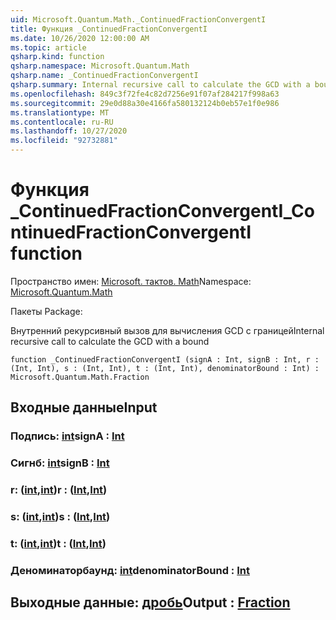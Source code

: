 ```yaml
---
uid: Microsoft.Quantum.Math._ContinuedFractionConvergentI
title: Функция _ContinuedFractionConvergentI
ms.date: 10/26/2020 12:00:00 AM
ms.topic: article
qsharp.kind: function
qsharp.namespace: Microsoft.Quantum.Math
qsharp.name: _ContinuedFractionConvergentI
qsharp.summary: Internal recursive call to calculate the GCD with a bound
ms.openlocfilehash: 849c3f72fe4c82d7256e91f07af284217f998a63
ms.sourcegitcommit: 29e0d88a30e4166fa580132124b0eb57e1f0e986
ms.translationtype: MT
ms.contentlocale: ru-RU
ms.lasthandoff: 10/27/2020
ms.locfileid: "92732881"
---
```

# <a name="_continuedfractionconvergenti-function"></a><span data-ttu-id="65eb5-102">Функция _ContinuedFractionConvergentI</span><span class="sxs-lookup"><span data-stu-id="65eb5-102">_ContinuedFractionConvergentI function</span></span>

<span data-ttu-id="65eb5-103">Пространство имен: [Microsoft. тактов. Math](xref:Microsoft.Quantum.Math)</span><span class="sxs-lookup"><span data-stu-id="65eb5-103">Namespace: [Microsoft.Quantum.Math](xref:Microsoft.Quantum.Math)</span></span>

<span data-ttu-id="65eb5-104">Пакеты [](https://nuget.org/packages/)</span><span class="sxs-lookup"><span data-stu-id="65eb5-104">Package: [](https://nuget.org/packages/)</span></span>


<span data-ttu-id="65eb5-105">Внутренний рекурсивный вызов для вычисления GCD с границей</span><span class="sxs-lookup"><span data-stu-id="65eb5-105">Internal recursive call to calculate the GCD with a bound</span></span>

```qsharp
function _ContinuedFractionConvergentI (signA : Int, signB : Int, r : (Int, Int), s : (Int, Int), t : (Int, Int), denominatorBound : Int) : Microsoft.Quantum.Math.Fraction
```


## <a name="input"></a><span data-ttu-id="65eb5-106">Входные данные</span><span class="sxs-lookup"><span data-stu-id="65eb5-106">Input</span></span>

### <a name="signa--int"></a><span data-ttu-id="65eb5-107">Подпись: [int](xref:microsoft.quantum.lang-ref.int)</span><span class="sxs-lookup"><span data-stu-id="65eb5-107">signA : [Int](xref:microsoft.quantum.lang-ref.int)</span></span>




### <a name="signb--int"></a><span data-ttu-id="65eb5-108">Сигнб: [int](xref:microsoft.quantum.lang-ref.int)</span><span class="sxs-lookup"><span data-stu-id="65eb5-108">signB : [Int](xref:microsoft.quantum.lang-ref.int)</span></span>




### <a name="r--intint"></a><span data-ttu-id="65eb5-109">r: ([int](xref:microsoft.quantum.lang-ref.int),[int](xref:microsoft.quantum.lang-ref.int))</span><span class="sxs-lookup"><span data-stu-id="65eb5-109">r : ([Int](xref:microsoft.quantum.lang-ref.int),[Int](xref:microsoft.quantum.lang-ref.int))</span></span>




### <a name="s--intint"></a><span data-ttu-id="65eb5-110">s: ([int](xref:microsoft.quantum.lang-ref.int),[int](xref:microsoft.quantum.lang-ref.int))</span><span class="sxs-lookup"><span data-stu-id="65eb5-110">s : ([Int](xref:microsoft.quantum.lang-ref.int),[Int](xref:microsoft.quantum.lang-ref.int))</span></span>




### <a name="t--intint"></a><span data-ttu-id="65eb5-111">t: ([int](xref:microsoft.quantum.lang-ref.int),[int](xref:microsoft.quantum.lang-ref.int))</span><span class="sxs-lookup"><span data-stu-id="65eb5-111">t : ([Int](xref:microsoft.quantum.lang-ref.int),[Int](xref:microsoft.quantum.lang-ref.int))</span></span>




### <a name="denominatorbound--int"></a><span data-ttu-id="65eb5-112">Деноминаторбаунд: [int](xref:microsoft.quantum.lang-ref.int)</span><span class="sxs-lookup"><span data-stu-id="65eb5-112">denominatorBound : [Int](xref:microsoft.quantum.lang-ref.int)</span></span>





## <a name="output--fraction"></a><span data-ttu-id="65eb5-113">Выходные данные: [дробь](xref:Microsoft.Quantum.Math.Fraction)</span><span class="sxs-lookup"><span data-stu-id="65eb5-113">Output : [Fraction](xref:Microsoft.Quantum.Math.Fraction)</span></span>


